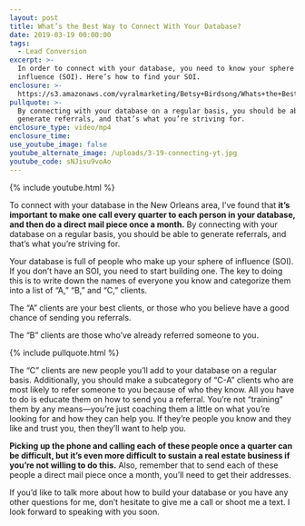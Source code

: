 ```yaml
---
layout: post
title: What’s the Best Way to Connect With Your Database?
date: 2019-03-19 00:00:00
tags:
  - Lead Conversion
excerpt: >-
  In order to connect with your database, you need to know your sphere of
  influence (SOI). Here’s how to find your SOI.
enclosure: >-
  https://s3.amazonaws.com/vyralmarketing/Betsy+Birdsong/Whats+the+Best+Way+to+Connect+With+Your+Database_.mp4
pullquote: >-
  By connecting with your database on a regular basis, you should be able to
  generate referrals, and that’s what you’re striving for.
enclosure_type: video/mp4
enclosure_time:
use_youtube_image: false
youtube_alternate_image: /uploads/3-19-connecting-yt.jpg
youtube_code: sNJisu9voAo
---
```


{% include youtube.html %}

To connect with your database in the New Orleans area, I’ve found that **it’s important to make one call every quarter to each person in your database, and then do a direct mail piece once a month.** By connecting with your database on a regular basis, you should be able to generate referrals, and that’s what you’re striving for.&nbsp;

Your database is full of people who make up your sphere of influence (SOI). If you don’t have an SOI, you need to start building one. The key to doing this is to write down the names of everyone you know and categorize them into a list of “A,” “B,” and “C,” clients.&nbsp;

The “A” clients are your best clients, or those who you believe have a good chance of sending you referrals.&nbsp;

The “B” clients are those who’ve already referred someone to you.

{% include pullquote.html %}

The “C” clients are new people you’ll add to your database on a regular basis. Additionally, you should make a subcategory of “C-A” clients who are most likely to refer someone to you because of who they know. All you have to do is educate them on how to send you a referral. You’re not “training” them by any means—you’re just coaching them a little on what you’re looking for and how they can help you. If they’re people you know and they like and trust you, then they’ll want to help you.&nbsp;

**Picking up the phone and calling each of these people once a quarter can be difficult, but it’s even more difficult to sustain a real estate business if you’re not willing to do this.** Also, remember that to send each of these people a direct mail piece once a month, you’ll need to get their addresses.&nbsp;

If you’d like to talk more about how to build your database or you have any other questions for me, don’t hesitate to give me a call or shoot me a text. I look forward to speaking with you soon.